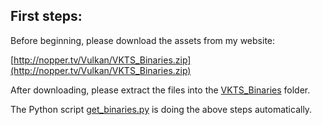 First steps:
------------
  
Before beginning, please download the assets from my website:
  
[http://nopper.tv/Vulkan/VKTS_Binaries.zip](http://nopper.tv/Vulkan/VKTS_Binaries.zip)
  
After downloading, please extract the files into the [VKTS_Binaries](VKTS_Binaries) folder.

The Python script [get_binaries.py](../get_binaries.py) is doing the above steps automatically.
